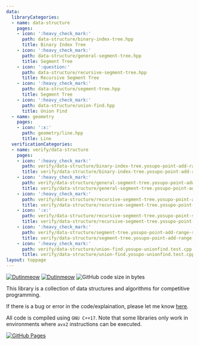 ```yaml
---
data:
  libraryCategories:
  - name: data-structure
    pages:
    - icon: ':heavy_check_mark:'
      path: data-structure/binary-index-tree.hpp
      title: Binary Index Tree
    - icon: ':heavy_check_mark:'
      path: data-structure/general-segment-tree.hpp
      title: Segment Tree
    - icon: ':question:'
      path: data-structure/recursive-segment-tree.hpp
      title: Recursive Segment Tree
    - icon: ':heavy_check_mark:'
      path: data-structure/segment-tree.hpp
      title: Segment Tree
    - icon: ':heavy_check_mark:'
      path: data-structure/union-find.hpp
      title: Union Find
  - name: geometry
    pages:
    - icon: ':x:'
      path: geometry/line.hpp
      title: Line
  verificationCategories:
  - name: verify/data-structure
    pages:
    - icon: ':heavy_check_mark:'
      path: verify/data-structure/binary-index-tree.yosupo-point-add-range-sum.test.cpp
      title: verify/data-structure/binary-index-tree.yosupo-point-add-range-sum.test.cpp
    - icon: ':heavy_check_mark:'
      path: verify/data-structure/general-segment-tree.yosupo-point-add-range-sum.test.cpp
      title: verify/data-structure/general-segment-tree.yosupo-point-add-range-sum.test.cpp
    - icon: ':heavy_check_mark:'
      path: verify/data-structure/recursive-segment-tree.yosupo-point-add-range-sum.test.cpp
      title: verify/data-structure/recursive-segment-tree.yosupo-point-add-range-sum.test.cpp
    - icon: ':x:'
      path: verify/data-structure/recursive-segment-tree.yosupo-point-set-range-composite.test.cpp
      title: verify/data-structure/recursive-segment-tree.yosupo-point-set-range-composite.test.cpp
    - icon: ':heavy_check_mark:'
      path: verify/data-structure/segment-tree.yosupo-point-add-range-sum.test.cpp
      title: verify/data-structure/segment-tree.yosupo-point-add-range-sum.test.cpp
    - icon: ':heavy_check_mark:'
      path: verify/data-structure/union-find.yosupo-unionfind.test.cpp
      title: verify/data-structure/union-find.yosupo-unionfind.test.cpp
layout: toppage
---
```

[![Dutinmeow](https://img.shields.io/endpoint?url=https%3A%2F%2Fatcoder-badges.now.sh%2Fapi%2Fatcoder%2Fjson%2FNyaan)](https://atcoder.jp/users/dutinmeow)
[![Dutinmeow](https://img.shields.io/endpoint?url=https%3A%2F%2Fatcoder-badges.now.sh%2Fapi%2Fcodeforces%2Fjson%2FNyaan)](https://codeforces.com/profile/dutin)
![GitHub code size in bytes](https://img.shields.io/github/languages/code-size/dutinmeow/library?style=flat-square)

This library is a collection of data structures and algorithms for competitive programming. 

If there is a bug or error in the code/explaination, please let me know [here](https://github.com/dutinmeow/library/issues/new/choose).

All code is compiled using `GNU C++17`. Note that some libraries only work in environments where `avx2` instructions can be executed.

[![GitHub Pages](https://img.shields.io/static/v1?label=GitHub+Pages&message=Homepage+&color=brightgreen&logo=github)](https://dutinmeow.github.io/)
